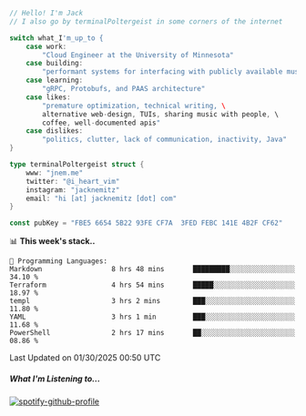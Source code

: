 ```go
// Hello! I'm Jack
// I also go by terminalPoltergeist in some corners of the internet

switch what_I'm_up_to {
    case work:
        "Cloud Engineer at the University of Minnesota"
    case building:
        "performant systems for interfacing with publicly available music datasets"
    case learning:
        "gRPC, Protobufs, and PAAS architecture"
    case likes:
        "premature optimization, technical writing, \
        alternative web-design, TUIs, sharing music with people, \
        coffee, well-documented apis"
    case dislikes:
        "politics, clutter, lack of communication, inactivity, Java"
}

type terminalPoltergeist struct {
    www: "jnem.me"
    twitter: "@i_heart_vim"
    instagram: "jacknemitz"
    email: "hi [at] jacknemitz [dot] com"
}

const pubKey = "FBE5 6654 5B22 93FE CF7A  3FED FEBC 141E 4B2F CF62"
```

<!--START_SECTION:waka-->
📊 **This week's stack..** 

```text
💬 Programming Languages: 
Markdown                 8 hrs 48 mins       █████████░░░░░░░░░░░░░░░░   34.10 % 
Terraform                4 hrs 54 mins       █████░░░░░░░░░░░░░░░░░░░░   18.97 % 
templ                    3 hrs 2 mins        ███░░░░░░░░░░░░░░░░░░░░░░   11.80 % 
YAML                     3 hrs 1 min         ███░░░░░░░░░░░░░░░░░░░░░░   11.68 % 
PowerShell               2 hrs 17 mins       ██░░░░░░░░░░░░░░░░░░░░░░░   08.86 % 
```


 Last Updated on 01/30/2025 00:50 UTC
<!--END_SECTION:waka-->

##### What I'm Listening to...

[![spotify-github-profile](https://jnem.me/listening-item?maxAge=2592000)](https://jnem.me/listening)
